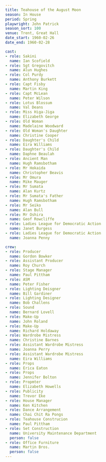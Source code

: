 ```yaml
---
title: Teahouse of the August Moon
season: In House
period: Spring
playwright: John Patrick
season_sort: 100
venue: Trent, Great Hall
date_start: 1960-02-26
date_end: 1960-02-28

cast:
- role: Sakini
  name: Ian Scofield
- role: Sgt Gregovitch
  name: Alun Hughes
- role: Col Purdy
  name: Anthony Burkett
- role: Capt Fisby
  name: Martin King
- role: Capt McLean
  name: Peter Wilson
- role: Lotus Blossum
  name: Val Deans
- role: Miss Higa-Jiga
  name: Elizabeth George
- role: Old Woman
  name: Madelaine Woodward
- role: Old Woman's Daughter
  name: Christine Cooper
- role: Daughter's Child
  name: Eira Williams
- role: Daughter's Child
  name: Daphne Beaulah
- role: Ancient Man
  name: Hugh Ramsbotham
- role: Mr Hokaida
  name: Christopher Beavis
- role: Mr Omura
  name: Mike Mauger
- role: Mr Sumata
  name: Alan Kurtz
- role: Mr Sumata's Father
  name: Hugh Ramsbotham
- role: Mr Seiko
  name: Alan Bull
- role: Mr Oshira
  name: Geof Rowcliffe
- role: Ladies League for Democratic Action
  name: Janet Burgess
- role: Ladies League for Democratic Action
  name: Joanna Penny

crew:
- role: Producer
  name: Gordon Bowker
- role: Assistant Producer
  name: Roy Church
- role: Stage Manager
  name: Paul Pittham
- role: ASM
  name: Peter Fisher
- role: Lighting Deisgner
  name: Bill Gardiner
- role: Lighting Designer
  name: Bob Challens
- role: Sound
  name: Bernard Lovell
- role: Make-Up
  name: John Roland
- role: Make-Up
  name: Richard Holdaway
- role: Wardrobe Mistress
  name: Christine Barnes
- role: Assistant Wardrobe Mistress
  name: Joanna Perry
- role: Assistant Wardrobe Mistress
  name: Eira Williams
- role: Props
  name: Erica Eaton
- role: Props
  name: Jennifer Bolton
- role: Propmter
  name: Elizabeth Howells
- role: Publicity
  name: Trevor Eke
- role: House Manager
  name: Ken Kitchen
- role: Dance Arrangement
  name: Chai Chit Ra Pongs
- role: Teahouse Construcion
  name: Paul Pittham
- role: Set Construction
  name: University Maintenance Department
  person: false
- role: Office Furniture
  name: Martin Bros.
  person: false
---
```


